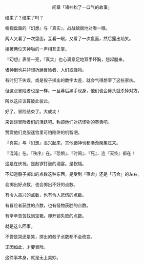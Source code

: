 <p align="center">间章「诸神松了一口气的故事」</p>

结束了？结束了吗？

俯视盘面的『幻想』与『真实』，战战兢兢地对看一眼。

两人又看了一次盘面，互看一眼，又看了一次盘面，然后露出灿笑。

接著两位天神啪的一声相互击掌。

『幻想』表情一亮，『真实』也心满意足地双手环胸，翘起腿来。

诸神倒也并非想折磨冒险者、人们或怪物。

有时犯下失误，或是骰子掷出的数字太差，就会气得想宰了这些家伙。

但这点冒险者也是一样，一旦幕后黑手现身，他们也会劈头就杀掉对方。

所以这应该算彼此彼此。

好了，冒险结束了。大成功！

来谈谈冒险者们的活跃吧。称颂他们对抗怪物的英勇吧。

赞赏他们克服迷宫里可怕陷阱的机智吧。

『真实』与『幻想』高兴起来，其他诸神也都渐渐聚集过来。

『混沌』在。『秩序』在。『恐惧』、『时间』、『死』，连『天空』都在！

这是在庆祝。是敲锣打鼓的酒宴。是祝福。

不知道骰子掷出的点数这种东西，是受到「宿命」还是「巧合」的左右。

会掷出好点数，也会掷出不好的点数。

有令人高兴的点数，也有令人悲伤的点数。

有冒险者获胜的点数，也有怪物获胜的点数。

有辛辛苦苦找到宝箱，却开锁失败的点数。

就是这么回事。

不管是哭还是笑，掷出的骰子点数都不会改变。

正因如此，才要冒险。

这件事本身，就是无上美妙。

